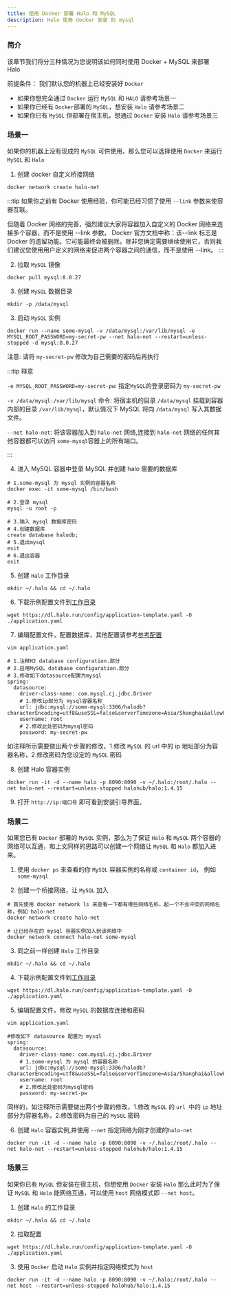 ```yaml
---
title: 使用 Docker 部署 Halo 和 MySQL
description: Halo 使用 docker 安装 的 mysql
---
```


### 简介

该章节我们将分三种情况为您说明该如何同时使用 Docker + MySQL 来部署 Halo

前提条件： 我们默认您的机器上已经安装好 `Docker`

- 如果你想完全通过 `Docker` 运行 `MySQL` 和 `HALO` 请参考场景一
- 如果你已经有 `Docker`部署的 `MySQL`，想安装 `Halo` 请参考场景二
- 如果你已有 `MySQL` 但部署在宿主机，想通过 `Docker` 安装 `Halo` 请参考场景三

### 场景一

如果你的机器上没有现成的 `MySQL` 可供使用，那么您可以选择使用 `Docker` 来运行 `MySQL` 和 `Halo`

1. 创建 docker 自定义桥接网络

```shell
docker network create halo-net
```

:::tip
如果你之前有 Docker 使用经验，你可能已经习惯了使用 `--link` 参数来使容器互联。

但随着 Docker 网络的完善，强烈建议大家将容器加入自定义的 Docker 网络来连接多个容器，而不是使用 --link 参数。
Docker 官方文档中称：该--link 标志是 Docker 的遗留功能。它可能最终会被删除。除非您确定需要继续使用它，否则我们建议您使用用户定义的网络来促进两个容器之间的通信，而不是使用 --link。
:::

2. 拉取 `MySQL` 镜像

```shell
docker pull mysql:8.0.27
```

3. 创建 `MySQL` 数据目录

```shell
mkdir -p /data/mysql
```

3. 启动 `MySQL` 实例

```shell
docker run --name some-mysql -v /data/mysql:/var/lib/mysql -e MYSQL_ROOT_PASSWORD=my-secret-pw --net halo-net --restart=unless-stopped -d mysql:8.0.27
```

注意: 请将 `my-secret-pw` 修改为自己需要的密码后再执行

:::tip 释意

`-e MYSQL_ROOT_PASSWORD=my-secret-pw`: 指定`MySQL`的登录密码为 `my-secret-pw`

`-v /data/mysql:/var/lib/mysql` 命令: 将宿主机的目录 `/data/mysql` 挂载到容器内部的目录 `/var/lib/mysql`，默认情况下 MySQL 将向 `/data/mysql` 写入其数据文件。

`--net halo-net`: 将该容器加入到 `halo-net` 网络,连接到 `halo-net` 网络的任何其他容器都可以访问 `some-mysql`容器上的所有端口。

:::

4. 进入 MySQL 容器中登录 MySQL 并创建 halo 需要的数据库

```shell
# 1.some-mysql 为 mysql 实例的容器名称
docker exec -it some-mysql /bin/bash

# 2.登录 mysql
mysql -u root -p

# 3.输入 mysql 数据库密码
# 4.创建数据库
create database halodb;
# 5.退出mysql
exit
# 6.退出容器
exit
```

5. 创建 `Halo` 工作目录

```
mkdir ~/.halo && cd ~/.halo
```

6. 下载示例配置文件到[工作目录](https://docs.halo.run/getting-started/prepare#工作目录)

```shell
wget https://dl.halo.run/config/application-template.yaml -O ./application.yaml
```

7. 编辑配置文件，配置数据库，其他配置请参考[参考配置](https://docs.halo.run/getting-started/config)

```shell
vim application.yaml

# 1.注释H2 database configuration.部分
# 2.启用MySQL database configuration.部分
# 3.修改如下datasource配置为mysql
spring:
  datasource:
    driver-class-name: com.mysql.cj.jdbc.Driver
    # 1.修改ip部分为 mysql容器名称
    url: jdbc:mysql://some-mysql:3306/halodb?characterEncoding=utf8&useSSL=false&serverTimezone=Asia/Shanghai&allowPublicKeyRetrieval=true
    username: root
    # 2.修改此处密码为mysql密码
    password: my-secret-pw
```

如注释所示需要做出两个步骤的修改，1.修改 `MySQL` 的 url 中的 ip 地址部分为容器名称，2.修改密码为您设定的 `MySQL` 密码

8. 创建 Halo 容器实例

```shell
docker run -it -d --name halo -p 8090:8090 -v ~/.halo:/root/.halo --net halo-net --restart=unless-stopped halohub/halo:1.4.15
```

9. 打开 `http://ip:端口号` 即可看到安装引导界面。

### 场景二

如果您已有 `Docker` 部署的 `MySQL` 实例，那么为了保证 `Halo` 和 `MySQL` 两个容器的网络可以互通，和上文同样的思路可以创建一个网络让 `MySQL` 和 `Halo` 都加入进来。

1. 使用 `docker ps` 来查看的你 `MySQL` 容器实例的名称或 `container id`， 例如 `some-mysql`

2. 创建一个桥接网络，让 `MySQL` 加入

```shell
# 首先使用 docker network ls 来查看一下都有哪些网络名称，起一个不会冲突的网络名称，例如 halo-net
docker network create halo-net

# 让已经存在的 mysql 容器实例加入到该网络中
docker network connect halo-net some-mysql
```

3. 同之前一样创建 `Halo` 工作目录

```
mkdir ~/.halo && cd ~/.halo
```

4. 下载示例配置文件到[工作目录](https://docs.halo.run/getting-started/prepare#工作目录)

```shell
wget https://dl.halo.run/config/application-template.yaml -O ./application.yaml
```

5. 编辑配置文件，修改 `MySQL` 的数据库连接和密码

```shell
vim application.yaml

#修改如下 datasource 配置为 mysql
spring:
  datasource:
    driver-class-name: com.mysql.cj.jdbc.Driver
    # 1.some-mysql 为 mysql 的容器名称
    url: jdbc:mysql://some-mysql:3306/halodb?characterEncoding=utf8&useSSL=false&serverTimezone=Asia/Shanghai&allowPublicKeyRetrieval=true
    username: root
    # 2.修改此处密码为mysql密码
    password: my-secret-pw
```

同样的，如注释所示需要做出两个步骤的修改，1.修改 `MySQL` 的 `url `中的 `ip` 地址部分为容器名称，2.修改密码为自己的 `MySQL` 密码

6. 创建 `Halo` 容器实例,并使用 `--net` 指定网络为刚才创建的`halo-net`

```shell
docker run -it -d --name halo -p 8090:8090 -v ~/.halo:/root/.halo --net halo-net --restart=unless-stopped halohub/halo:1.4.15
```

### 场景三

如果你已有 `MySQL` 但安装在宿主机，你想使用 `Docker` 安装 `Halo` 那么此时为了保证 `MySQL` 和 `Halo` 能网络互通，可以使用 `host` 网络模式即 `--net host`。

1. 创建 `Halo` 的工作目录

```shell
mkdir ~/.halo && cd ~/.halo
```
2. 拉取配置
```shell
wget https://dl.halo.run/config/application-template.yaml -O ./application.yaml
```
3. 使用 `Docker` 启动 `Halo` 实例并指定网络模式为 `host`

```shell
docker run -it -d --name halo -p 8090:8090 -v ~/.halo:/root/.halo --net host --restart=unless-stopped halohub/halo:1.4.15
```
